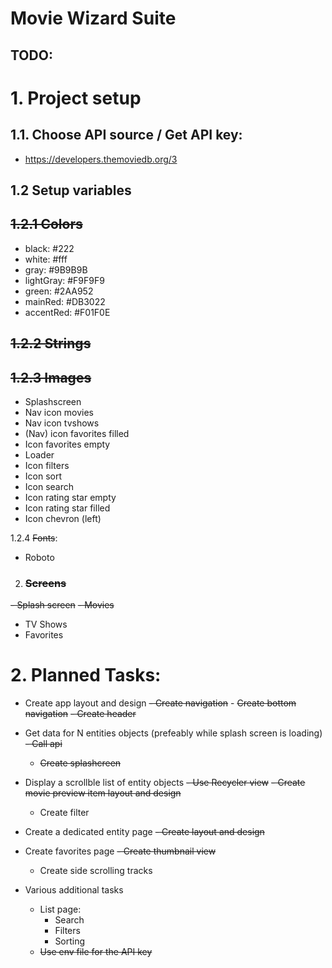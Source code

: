 # Movie Wizard Suite

## TODO:

# 1. __Project setup__

## 1.1. Choose API source / Get API key:

- https://developers.themoviedb.org/3
 
## 1.2 Setup variables

## ~~1.2.1 Colors~~

- black: #222
- white: #fff
- gray: #9B9B9B
- lightGray: #F9F9F9
- green: #2AA952
- mainRed: #DB3022
- accentRed: #F01F0E

## ~~1.2.2 Strings~~

## ~~1.2.3 Images~~

- Splashscreen
- Nav icon movies
- Nav icon tvshows
- (Nav) icon favorites filled
- Icon favorites empty
- Loader
- Icon filters
- Icon sort
- Icon search
- Icon rating star empty
- Icon rating star filled
- Icon chevron (left)

1.2.4 ~~Fonts~~:

- Roboto

2. ### ~~__Screens__~~

~~- Splash screen~~
~~- Movies~~
- TV Shows
- Favorites

# 2. Planned Tasks:

- Create app layout and design
    ~~- Create navigation~~
        - ~~Create bottom navigation~~
    ~~- Create header~~

- Get data for N entities objects (prefeably while splash screen is loading)
    ~~- Call api~~
    - ~~Create splashcreen~~

- Display a scrollble list of entity objects
    ~~- Use Recycler view~~
    ~~- Create movie preview item layout and design~~
    - Create filter

- Create a dedicated entity page
    ~~- Create layout and design~~

- Create favorites page
    ~~- Create thumbnail view~~
    - Create side scrolling tracks

- Various additional tasks
    - List page:
        - Search
        - Filters
        - Sorting
    - ~~Use env file for the API key~~